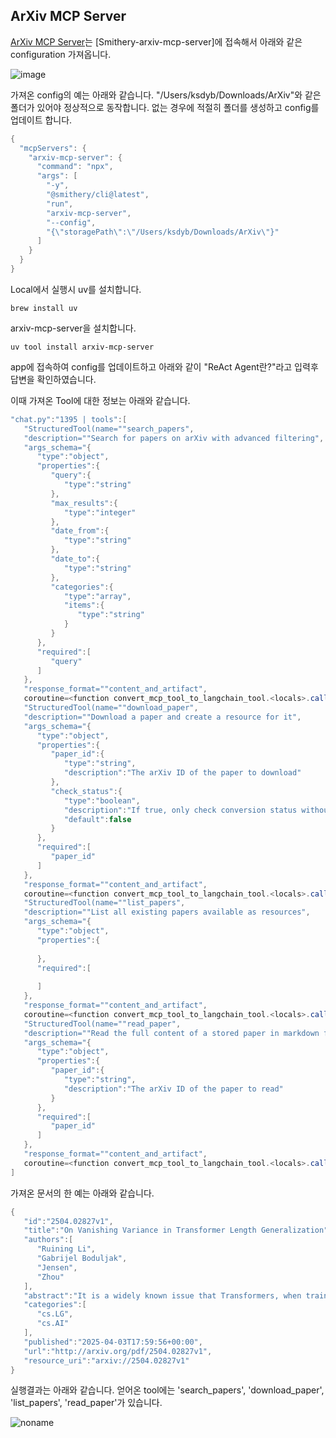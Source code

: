 ## ArXiv MCP Server

[ArXiv MCP Server](https://github.com/blazickjp/arxiv-mcp-server)는 [Smithery-arxiv-mcp-server]에 접속해서 아래와 같은 configuration 가져옵니다.

![image](https://github.com/user-attachments/assets/200fc7e4-5edc-45dc-b476-aa2f99aa50e3)

가져온 config의 예는 아래와 같습니다. "/Users/ksdyb/Downloads/ArXiv"와 같은 폴더가 있어야 정상적으로 동작합니다. 없는 경우에 적절히 폴더를 생성하고 config를 업데이트 합니다.

```java
{
  "mcpServers": {
    "arxiv-mcp-server": {
      "command": "npx",
      "args": [
        "-y",
        "@smithery/cli@latest",
        "run",
        "arxiv-mcp-server",
        "--config",
        "{\"storagePath\":\"/Users/ksdyb/Downloads/ArXiv\"}"
      ]
    }
  }
}
```


Local에서 실행시 uv를 설치합니다.

```text
brew install uv
```

arxiv-mcp-server을 설치합니다. 

```text
uv tool install arxiv-mcp-server
```

app에 접속하여 config를 업데이트하고 아래와 같이 "ReAct Agent란?"라고 입력후 답변을 확인하였습니다. 

이때 가져온 Tool에 대한 정보는 아래와 같습니다.

```java
"chat.py":"1395 | tools":[
   "StructuredTool(name=""search_papers",
   "description=""Search for papers on arXiv with advanced filtering",
   "args_schema="{
      "type":"object",
      "properties":{
         "query":{
            "type":"string"
         },
         "max_results":{
            "type":"integer"
         },
         "date_from":{
            "type":"string"
         },
         "date_to":{
            "type":"string"
         },
         "categories":{
            "type":"array",
            "items":{
               "type":"string"
            }
         }
      },
      "required":[
         "query"
      ]
   },
   "response_format=""content_and_artifact",
   coroutine=<function convert_mcp_tool_to_langchain_tool.<locals>.call_tool at 0x134314e00>),
   "StructuredTool(name=""download_paper",
   "description=""Download a paper and create a resource for it",
   "args_schema="{
      "type":"object",
      "properties":{
         "paper_id":{
            "type":"string",
            "description":"The arXiv ID of the paper to download"
         },
         "check_status":{
            "type":"boolean",
            "description":"If true, only check conversion status without downloading",
            "default":false
         }
      },
      "required":[
         "paper_id"
      ]
   },
   "response_format=""content_and_artifact",
   coroutine=<function convert_mcp_tool_to_langchain_tool.<locals>.call_tool at 0x134314cc0>),
   "StructuredTool(name=""list_papers",
   "description=""List all existing papers available as resources",
   "args_schema="{
      "type":"object",
      "properties":{
         
      },
      "required":[
         
      ]
   },
   "response_format=""content_and_artifact",
   coroutine=<function convert_mcp_tool_to_langchain_tool.<locals>.call_tool at 0x134314c20>),
   "StructuredTool(name=""read_paper",
   "description=""Read the full content of a stored paper in markdown format",
   "args_schema="{
      "type":"object",
      "properties":{
         "paper_id":{
            "type":"string",
            "description":"The arXiv ID of the paper to read"
         }
      },
      "required":[
         "paper_id"
      ]
   },
   "response_format=""content_and_artifact",
   coroutine=<function convert_mcp_tool_to_langchain_tool.<locals>.call_tool at 0x134314b80>)
]
```

가져온 문서의 한 예는 아래와 같습니다.

```java
{
   "id":"2504.02827v1",
   "title":"On Vanishing Variance in Transformer Length Generalization",
   "authors":[
      "Ruining Li",
      "Gabrijel Boduljak",
      "Jensen",
      "Zhou"
   ],
   "abstract":"It is a widely known issue that Transformers, when trained on shorter\nsequences, fail to generalize robustly to longer ones at test time. This raises\nthe question of whether Transformer models are real reasoning engines, despite\ntheir impressive abilities in mathematical problem solving and code synthesis.\nIn this paper, we offer a vanishing variance perspective on this issue. To the\nbest of our knowledge, we are the first to demonstrate that even for today's\nfrontier models, a longer sequence length results in a decrease in variance in\nthe output of the multi-head attention modules. On the argmax retrieval and\ndictionary lookup tasks, our experiments show that applying layer normalization\nafter the attention outputs leads to significantly better length\ngeneralization. Our analyses attribute this improvement to a reduction-though\nnot a complete elimination-of the distribution shift caused by vanishing\nvariance.",
   "categories":[
      "cs.LG",
      "cs.AI"
   ],
   "published":"2025-04-03T17:59:56+00:00",
   "url":"http://arxiv.org/pdf/2504.02827v1",
   "resource_uri":"arxiv://2504.02827v1"
}
```

실행결과는 아래와 같습니다. 얻어온 tool에는 'search_papers', 'download_paper', 'list_papers', 'read_paper'가 있습니다.


![noname](https://github.com/user-attachments/assets/d548161c-2867-4e41-a355-4e0788151145)

